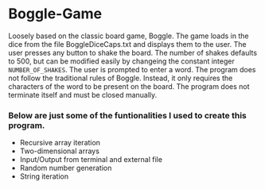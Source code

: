 # Boggle-Game
 Loosely based on the classic board game, Boggle. The game loads in the dice from the file BoggleDiceCaps.txt and displays them to the user. The user presses any button to shake the board. The number of shakes defaults to 500, but can be modified easily by changeing the constant 
 integer `NUMBER_OF_SHAKES`. The user is prompted to enter a word. The program does not follow the traditional rules of Boggle. Instead, it only requires the characters of the word to be present on the board. The program does not terminate itself and must be closed manually.

### Below are just some of the funtionalities I used to create this program.
* Recursive array iteration
* Two-dimensional arrays
* Input/Output from terminal and external file
* Random number generation
* String iteration

